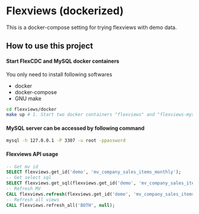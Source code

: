 # Flexviews (dockerized)

This is a docker-compose setting for trying flexviews with demo data.

## How to use this project

#### Start FlexCDC and MySQL docker containers

You only need to install following softwares

-   docker
-   docker-compose
-   GNU make

```bash
cd flexviews/docker
make up # 1. Start two docker containers "flexviews" and "flexviews-mysql" 2. Install flexviews API to flexviews schema 3. Register demo MV configuration using flexviews API
```

#### MySQL server can be accessed by following command

```bash
mysql -h 127.0.0.1 -P 3307 -u root -ppassword
```

#### Flexviews API usage

```sql
-- Get mv id
SELECT flexviews.get_id('demo', 'mv_company_sales_items_monthly');
-- Get select sql
SELECT flexviews.get_sql(flexviews.get_id('demo', 'mv_company_sales_items_monthly'));
-- Refresh MV
CALL flexviews.refresh(flexviews.get_id('demo', 'mv_company_sales_items_monthly'), 'BOTH', null);
-- Refresh all views
CALL flexviews.refresh_all('BOTH', null);
```
